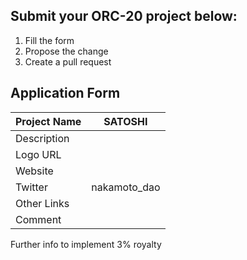 ## Submit your ORC-20 project below:

1. Fill the form
2. Propose the change
3. Create a pull request

## Application Form
| Project Name  |  SATOSHI                |
|---------------|-------------------------|
| Description   |                         |
| Logo URL      |                         |
| Website       |                         |
| Twitter       |nakamoto_dao             |
| Other Links   |                         |
| Comment       |                         |

Further info to implement 3% royalty
